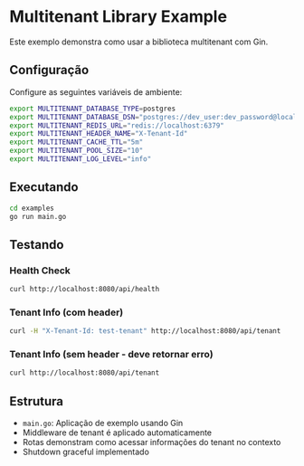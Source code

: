 # Multitenant Library Example

Este exemplo demonstra como usar a biblioteca multitenant com Gin.

## Configuração

Configure as seguintes variáveis de ambiente:

```bash
export MULTITENANT_DATABASE_TYPE=postgres
export MULTITENANT_DATABASE_DSN="postgres://dev_user:dev_password@localhost:5432/multitenant_db?sslmode=disable"
export MULTITENANT_REDIS_URL="redis://localhost:6379"
export MULTITENANT_HEADER_NAME="X-Tenant-Id"
export MULTITENANT_CACHE_TTL="5m"
export MULTITENANT_POOL_SIZE="10"
export MULTITENANT_LOG_LEVEL="info"
```

## Executando

```bash
cd examples
go run main.go
```

## Testando

### Health Check
```bash
curl http://localhost:8080/api/health
```

### Tenant Info (com header)
```bash
curl -H "X-Tenant-Id: test-tenant" http://localhost:8080/api/tenant
```

### Tenant Info (sem header - deve retornar erro)
```bash
curl http://localhost:8080/api/tenant
```

## Estrutura

- `main.go`: Aplicação de exemplo usando Gin
- Middleware de tenant é aplicado automaticamente
- Rotas demonstram como acessar informações do tenant no contexto
- Shutdown graceful implementado 